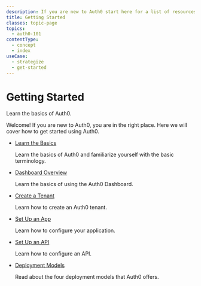 ```yaml
---
description: If you are new to Auth0 start here for a list of resources that can get you started
title: Getting Started
classes: topic-page
topics:
  - auth0-101
contentType:
  - concept
  - index
useCase:
  - strategize
  - get-started
---
```

<div class="topic-page-header">
  <div data-name="example" class="topic-page-badge"></div>
  <h1>Getting Started</h1>
  <p>
    Learn the basics of Auth0.
  </p>
</div>

Welcome! If you are new to Auth0, you are in the right place. Here we will cover how to get started using Auth0.

<ul class="topic-links">
  <li>
    <i class="icon icon-budicon-715"></i><a href="/getting-started/the-basics">Learn the Basics</a>
    <p>Learn the basics of Auth0 and familiarize yourself with the basic terminology.</p>
  </li>
  <li>
    <i class="icon icon-budicon-715"></i><a href="/getting-started/dashboard-overview">Dashboard Overview</a>
    <p>Learn the basics of using the Auth0 Dashboard.</p>
  </li>
  <li>
    <i class="icon icon-budicon-715"></i><a href="/getting-started/create-tenant">Create a Tenant</a>
    <p>Learn how to create an Auth0 tenant.</p>
  </li>
  <li>
    <i class="icon icon-budicon-715"></i><a href="/getting-started/set-up-app">Set Up an App</a>
    <p>Learn how to configure your application.</p>
  </li>
  <li>
    <i class="icon icon-budicon-715"></i><a href="/getting-started/set-up-api">Set Up an API</a>
    <p>Learn how to configure an API. </p>
  </li>
  <li>
    <i class="icon icon-budicon-715"></i><a href="/getting-started/deployment-models">Deployment Models</a>
    <p>Read about the four deployment models that Auth0 offers.</p>
  </li>
</ul>
